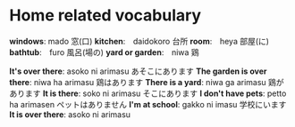# Home related vocabulary

**windows**:  mado 窓(口)
**kitchen**:　daidokoro 台所
**room**:　heya 部屋(に)
**bathtub**:　furo 風呂(場の)
**yard or garden**:　niwa 鶏

**It's over there**: asoko ni arimasu あそこにあります
**The garden is over there**: niwa ha arimasu 鶏はあります
**There is a yard**: niwa ga arimasu 鶏があります
**It is there**: soko ni arimasu そこにあります
**I don't have pets**: petto ha arimasen ペットはありません
**I'm at school**: gakko ni imasu 学校にいます
**It is over there**: asoko ni arimasu 